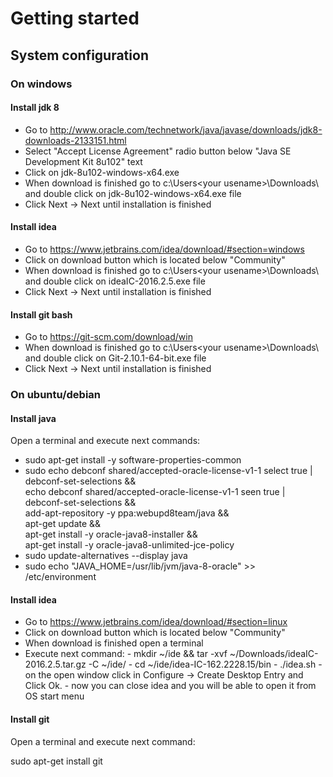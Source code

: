 # Getting started
## System configuration
### On windows

#### Install jdk 8

 - Go to http://www.oracle.com/technetwork/java/javase/downloads/jdk8-downloads-2133151.html
 - Select "Accept License Agreement" radio button below "Java SE Development Kit 8u102" text
 - Click on jdk-8u102-windows-x64.exe
 - When download is finished go to c:\Users\<your usename>\Downloads\ and double click on jdk-8u102-windows-x64.exe file
 - Click Next -> Next until installation is finished
 
#### Install idea

 - Go to https://www.jetbrains.com/idea/download/#section=windows
 - Click on download button which is located below "Community" 
 - When download is finished go to c:\Users\<your usename>\Downloads\ and double click on ideaIC-2016.2.5.exe file
 - Click Next -> Next until installation is finished

#### Install git bash
 
 - Go to https://git-scm.com/download/win
 - When download is finished go to c:\Users\<your usename>\Downloads\ and double click on Git-2.10.1-64-bit.exe file 
 - Click Next -> Next until installation is finished 
 
### On ubuntu/debian

#### Install java

Open a terminal and execute next commands:

 - sudo apt-get install -y software-properties-common 
 - sudo echo debconf shared/accepted-oracle-license-v1-1 select true | debconf-set-selections && \
  echo debconf shared/accepted-oracle-license-v1-1 seen true | debconf-set-selections && \
  add-apt-repository -y ppa:webupd8team/java && \
  apt-get update && \
  apt-get install -y oracle-java8-installer && \
  apt-get install -y oracle-java8-unlimited-jce-policy
 - sudo update-alternatives --display java
 - sudo echo "JAVA_HOME=/usr/lib/jvm/java-8-oracle" >> /etc/environment

#### Install idea
  - Go to https://www.jetbrains.com/idea/download/#section=linux
  - Click on download button which is located below "Community" 
  - When download is finished open a terminal
  - Execute next command: 
          - mkdir ~/ide && tar -xvf ~/Downloads/ideaIC-2016.2.5.tar.gz -C ~/ide/
          - cd  ~/ide/idea-IC-162.2228.15/bin
		  - ./idea.sh
		  - on the open window click in Configure -> Create Desktop Entry and Click Ok.
		  - now you can close idea and you will be able to open it from OS start menu

#### Install git

Open a terminal and execute next command:

sudo apt-get install git
